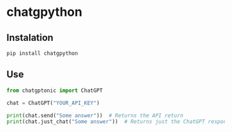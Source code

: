 # chatgpython

## Instalation

```commandline
pip install chatgpython
```

## Use

```python
from chatgptonic import ChatGPT

chat = ChatGPT("YOUR_API_KEY")

print(chat.send("Some answer"))  # Returns the API return
print(chat.just_chat("Some answer"))  # Returns just the ChatGPT response text
```


